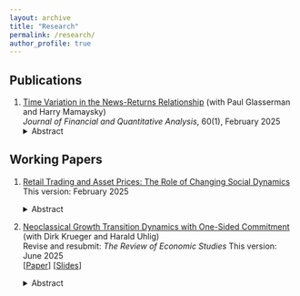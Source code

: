 ```yaml
---
layout: archive
title: "Research"
permalink: /research/
author_profile: true
---
```


## Publications
1. [Time Variation in the News-Returns Relationship](https://www.cambridge.org/core/journals/journal-of-financial-and-quantitative-analysis/article/time-variation-in-the-newsreturns-relationship/01300E364B37863AC469C6D3FA85FBC8) (with Paul Glasserman and Harry Mamaysky)  
   *Journal of Financial and Quantitative Analysis*, 60(1), February 2025  
   <details><summary>Abstract</summary>
   The speed of stock price reaction to news exhibits substantial time variation. Higher risk-bearing capacity of financial intermediaries, lower passive ownership of stocks, and more informative news increase price responses to contemporaneous news; surprisingly, these interaction variables also increase price responses to lagged news (underreaction). A simple model with limited attention and three investor types (institutional, noninstitutional, and passive) predicts the observed variation in news responses. A long-short trading strategy based on news sentiment earns high returns, which increase when conditioning on the interaction variables. The interactions we document are robust to the choice of news source.
   </details>

## Working Papers
1. [Retail Trading and Asset Prices: The Role of Changing Social Dynamics](https://papers.ssrn.com/sol3/papers.cfm?abstract_id=4236966)    
   This version: February 2025       
   <details><summary>Abstract</summary>   
   Social media-fueled retail trading poses new risk to institutional investors. I develop a model to analyze the origin and pricing of this risk. Retail investors participate in a social network with concentrated linkages, which means their idiosyncratic sentiment shocks can lead to aggregate fluctuations in retail sentiment. These fluctuations shift investor composition, which in turn determines the price of retail sentiment risk. I calibrate the model to match price, quantity, and sentiment dynamics around the January 2021 short squeeze. Using the calibrated model, I quantify the impact of evolving social network topology on asset prices.
   </details>

2. [Neoclassical Growth Transition Dynamics with One-Sided Commitment](../files/Krueger_Li_Uhlig_paper.pdf) (with Dirk Krueger and Harald Uhlig)     
   Revise and resubmit: *The Review of Economic Studies*
   This version: June 2025  
   \[[Paper](../files/Krueger_Li_Uhlig_paper.pdf)\] \[[Slides](../files/Krueger_Li_Uhlig_slides.pdf)\]
   <details><summary>Abstract</summary>
   This paper characterizes the transition dynamics of a continuous-time neoclassical production economy with capital accumulation in which households face idiosyncratic income risk and cannot commit to repay their debt. Therefore, even though a full set of contingent claims that pay out conditional on the realization of idiosyncratic shocks is available, the equilibrium features imperfect insurance and a non-degenerate cross-sectional consumption distribution. When household labor productivity takes two values, one of which is zero, and the utility function is logarithmic, we characterize the entire transition dynamics induced by unexpected technology shocks, including the evolution of the consumption distribution, in closed form. Thus, the model constitutes an analytically tractable alternative to the standard incomplete markets general equilibrium Aiyagari (1994) model by retaining its physical environment, but replacing the incomplete asset markets structure with one in which limits to consumption insurance emerge endogenously due to limited commitment.
   </details>

